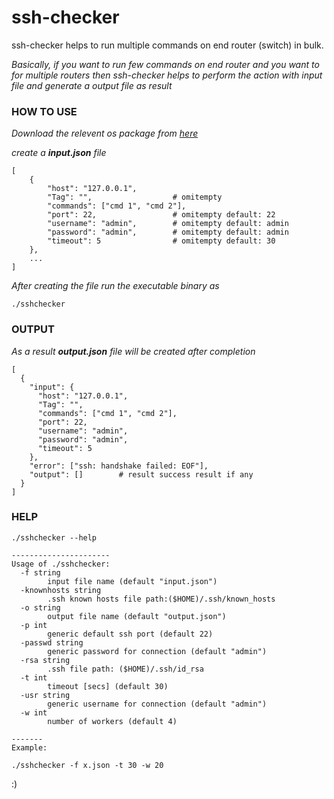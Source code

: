 # ssh-checker

ssh-checker helps to run multiple commands on end router (switch) in bulk.

_Basically, if you want to run few commands on end router and you want to for multiple routers then ssh-checker helps to perform the action with input file and generate a output file as result_

### HOW TO USE

_Download the relevent os package from [here](https://github.com/pnkj-kmr/ssh-checker/releases)_

_create a **input.json** file_

```
[
    {
        "host": "127.0.0.1",
        "Tag": "",                  # omitempty
        "commands": ["cmd 1", "cmd 2"],     
        "port": 22,                 # omitempty default: 22
        "username": "admin",        # omitempty default: admin
        "password": "admin",        # omitempty default: admin
        "timeout": 5                # omitempty default: 30
    },
    ...
]
```

_After creating the file run the executable binary as_

```
./sshchecker
```

### OUTPUT


_As a result **output.json** file will be created after completion_

```
[
  {
    "input": {
      "host": "127.0.0.1",
      "Tag": "",
      "commands": ["cmd 1", "cmd 2"],     
      "port": 22,
      "username": "admin",
      "password": "admin",
      "timeout": 5
    },
    "error": ["ssh: handshake failed: EOF"],
    "output": []        # result success result if any
  }
]

```

### HELP

```
./sshchecker --help

----------------------
Usage of ./sshchecker:
  -f string
        input file name (default "input.json")
  -knownhosts string
        .ssh known hosts file path:($HOME)/.ssh/known_hosts
  -o string
        output file name (default "output.json")
  -p int
        generic default ssh port (default 22)
  -passwd string
        generic password for connection (default "admin")
  -rsa string
        .ssh file path: ($HOME)/.ssh/id_rsa
  -t int
        timeout [secs] (default 30)
  -usr string
        generic username for connection (default "admin")
  -w int
        number of workers (default 4)

-------
Example:

./sshchecker -f x.json -t 30 -w 20

```

:)

